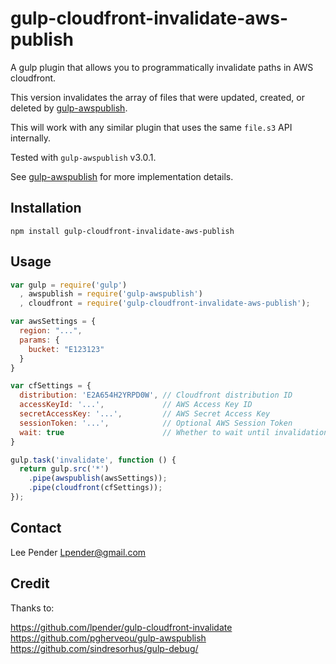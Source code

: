 # gulp-cloudfront-invalidate-aws-publish
A gulp plugin that allows you to programmatically invalidate paths in AWS cloudfront.

This version invalidates the array of files that were updated, created, or deleted by
[gulp-awspublish](https://github.com/pgherveou/gulp-awspublish/).

This will work with any similar plugin that uses the same `file.s3` API internally.

Tested with `gulp-awspublish` v3.0.1.

See [gulp-awspublish](https://github.com/pgherveou/gulp-awspublish/) for more
implementation details.

## Installation
```
npm install gulp-cloudfront-invalidate-aws-publish
```

## Usage

```js
var gulp = require('gulp')
  , awspublish = require('gulp-awspublish')
  , cloudfront = require('gulp-cloudfront-invalidate-aws-publish');

var awsSettings = {
  region: "...",
  params: {
    bucket: "E123123"
  }
}

var cfSettings = {
  distribution: 'E2A654H2YRPD0W', // Cloudfront distribution ID
  accessKeyId: '...',             // AWS Access Key ID
  secretAccessKey: '...',         // AWS Secret Access Key
  sessionToken: '...',            // Optional AWS Session Token
  wait: true                      // Whether to wait until invalidation is completed (default: false)
}

gulp.task('invalidate', function () {
  return gulp.src('*')
    .pipe(awspublish(awsSettings));
    .pipe(cloudfront(cfSettings));
});
```

## Contact
Lee Pender <Lpender@gmail.com>

## Credit

Thanks to:

https://github.com/lpender/gulp-cloudfront-invalidate
https://github.com/pgherveou/gulp-awspublish
https://github.com/sindresorhus/gulp-debug/
